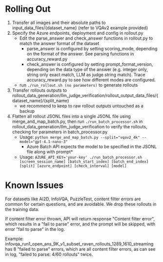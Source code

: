 # Rolling Out

1. Transfer all images and their absolute paths to input_data_files/{dataset_name} (refer to VQAv2 example provided)
2. Specify the Azure endpoints, deployment and config in rollout.py
    - Edit the parse_answer and check_answer functions in rollout.py to match the answer format of the dataset
        - parse_answer is configured by setting scoring_mode, depending on the format of the answer. See parsing functions in accuracy_reward.py
        - check_answer is configured by setting prompt_format_version, depending on the data type of the answer (e.g. integer only, string only exact match, LLM as judge string match). Trace accuracy_reward.py to see how different modes are configured.
    - run ```./run_rollout.sh (no parameters)``` to generate rollouts
3. Transfer rollouts outputs to rollout_data_generation/llm_judge_verification/rollout_output_data_files/{dataset_name}/{split_name}
    - we recommend to keep to raw rollout outputs untouched as a backup
4. Flatten all rollout JSONL files into a single JSONL file using merge_and_map_batch.py, then run ```./run_batch_processor.sh``` in rollout_data_generation/llm_judge_verification to verify the rollouts, checking for parameters in batch_processor.py
    - Usage: ```python merge_and_map_batch.py --split="vqav2_4k" --model="gpt-4.1-nano-3"```
        - Azure Batch API expects the model to be specified in the JSONL file along with prompt*
    - Usage: ```AZURE_API_KEY='your-key' ./run_batch_processor.sh [screen_session_name] [batch_start_index] [batch_end_index] [split] [azure_endpoint] [check_interval] [model]```

# Known Issues
For datasets like AI2D, InfoVQA, PuzzleTest, content filter errors are common for certain questions, and are avoidable. We drop these rollouts in the training data.

If content filter error thrown, API will return response "Content filter error", which results in a "fail to parse" error, and the prompt will be skipped, with error "fail to parse" in the log.

Example: infovqa_run1_open_ans_9K_v1_subset_raven_rollouts_1289_1610_streaming has 8 "failed to parse" errors, which are all content filter errors, as can see in log, "failed to parse: 4/60 rollouts" twice. 